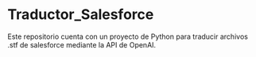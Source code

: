# Traductor_Salesforce
Este repositorio cuenta con un proyecto de Python para traducir archivos .stf de salesforce mediante la API de OpenAI.
